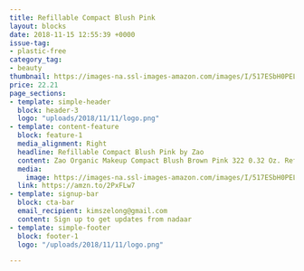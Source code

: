 ```yaml
---
title: Refillable Compact Blush Pink 
layout: blocks
date: 2018-11-15 12:55:39 +0000
issue-tag:
- plastic-free
category_tag:
- beauty
thumbnail: https://images-na.ssl-images-amazon.com/images/I/517ESbH0PEL._SL1000_.jpg
price: 22.21
page_sections:
- template: simple-header
  block: header-3
  logo: "uploads/2018/11/11/logo.png"
- template: content-feature
  block: feature-1
  media_alignment: Right
  headline: Refillable Compact Blush Pink by Zao  
  content: Zao Organic Makeup Compact Blush Brown Pink 322 0.32 Oz. Refillable packaging. 
  media:
    image: https://images-na.ssl-images-amazon.com/images/I/517ESbH0PEL._SL1000_.jpg
  link: https://amzn.to/2PxFLw7
- template: signup-bar
  block: cta-bar
  email_recipient: kimszelong@gmail.com
  content: Sign up to get updates from nadaar
- template: simple-footer
  block: footer-1
  logo: "/uploads/2018/11/11/logo.png"

---
```

